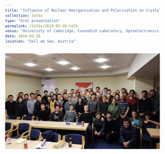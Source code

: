 ```yaml
---
title: "Influence of Nuclear Reorganisation and Polarisation on Crystalline Carbene-Metal-Amide Photoemitters"
collection: talks
type: "Oral presentation"
permalink: /talks/2019-03-28-talk
venue: "University of Cambridge, Cavendish Laboratory, Optoelectronics Group Winter School"
date: 2019-03-28
location: "Zell am See, Austria"
---
```


![2019-03-28-talk](/images/2019-03-28-talk.JPG)
